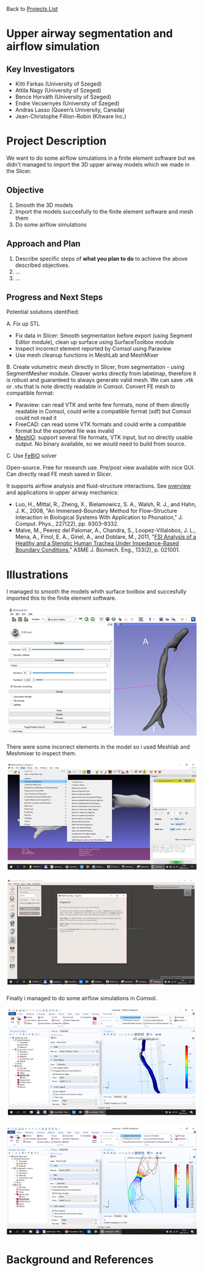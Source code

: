 Back to [Projects List](../../README.md#ProjectsList)

# Upper airway segmentation and airflow simulation

## Key Investigators

- Kitti Farkas (University of Szeged)
- Attila Nagy (University of Szeged)
- Bence Horváth (University of Szeged)
- Endre Vecsernyés (University of Szeged)
- Andras Lasso (Queen’s University, Canada)
- Jean-Christophe Fillion-Robin (Kitware Inc.)
 
# Project Description

We want to do some airflow simulations in a finite element software but we didn't managed to import the 3D upper airway models which we made in the Slicer. 
 
<!-- Add a short paragraph describing the project. -->

## Objective

<!-- Describe here WHAT you would like to achieve (what you will have as end result). -->

1. Smooth the 3D models
2. Import the models succesfully to the finite element software and mesh them
3. Do some airflow simulations

## Approach and Plan

<!-- Describe here HOW you would like to achieve the objectives stated above. -->

1. Describe specific steps of **what you plan to do** to achieve the above described objectives.
1. ...
1. ...

## Progress and Next Steps

<!-- Update this section as you make progress, describing of what you have ACTUALLY DONE. If there are specific steps that you could not complete then you can describe them here, too. -->

Potential solutions identified:

A. Fix up STL

- Fix data in Slicer: Smooth segmentation before export (using Segment Editor module), clean up surface using SurfaceToolbox module
- Inspect incorrect element reported by Comsol using Paraview
- Use mesh cleanup functions in MeshLab and MeshMixer

B. Create volumetric mesh directly in Slicer, from segmentation - using SegmentMesher module. Cleaver works directly from labelmap, therefore it is robust and guaranteed to always generate valid mesh. We can save .vtk or .vtu that is note directly readable in Comsol. Convert FE mesh to compatible format:

- Paraview: can read VTK and write few formats, none of them directly readable in Comsol, could write a compatible format (xdf) but Comsol could not read it
- FreeCAD: can read some VTK formats and could write a compatible format but the exported file was invalid
- [MeshIO](:https://github.com/nschloe/meshio): support several file formats, VTK input, but no directly usable output. No binary available, so we would need to build from source.

C. Use [FeBIO](https://febio.org/) solver

Open-source. Free for research use. Pre/post view available with nice GUI.
Can directly read FE mesh saved in Slicer.

It supports airflow analysis and fluid-structure interactions. See [overview](https://pdfs.semanticscholar.org/f054/aaeb1daac39b89d3e92fb1e42ed23b4bcc6b.pdf) and applications in upper airway mechanics:
-  Luo, H., Mittal, R., Zheng, X., Bielamowicz, S. A., Walsh, R. J., and Hahn, J. K., 2008, "An Immersed-Boundary Method for Flow–Structure Interaction in Biological Systems With Application to Phonation," J. Comput. Phys., 227(22), pp. 9303–9332.
- Malve, M., Peerez del Palomar, A., Chandra, S., Loopez-Villalobos, J. L., Mena, A., Finol, E. A., Ginel, A., and Doblare, M., 2011, "[FSI Analysis of a Healthy and a Stenotic Human Trachea Under Impedance-Based Boundary Conditions](Malve2011.pdf)," ASME J. Biomech. Eng., 133(2), p. 021001.

# Illustrations

<!-- Add pictures and links to videos that demonstrate what has been accomplished.
![Description of picture](Example2.jpg)
![Some more images](Example2.jpg)
-->
I managed to smooth the models whith surface toolbox and succesfully imported this to the finite element software.

![SurfaceToolbox](surfacetoolbox.PNG)

There were some incorrect elements in the model so i used Meshlab and Meshmixer to inspect them.

![MeshLab](meshlab.PNG)

![MeshMixer](meshmixer.PNG)

Finally i managed to do some airflow simulations in Comsol.

![Velocity](velocity.PNG)

![Pressure](pressure.PNG)

# Background and References

<!-- If you developed any software, include link to the source code repository. If possible, also add links to sample data, and to any relevant publications. -->

